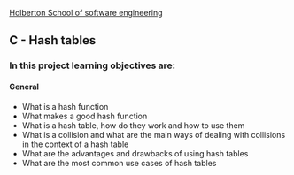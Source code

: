 [Holberton School of software engineering](https://www.holbertonschool.com)

## C - Hash tables

### In this project learning objectives are:

#### General

- What is a hash function
- What makes a good hash function
- What is a hash table, how do they work and how to use them
- What is a collision and what are the main ways of dealing with collisions in the context of a hash table
- What are the advantages and drawbacks of using hash tables
- What are the most common use cases of hash tables